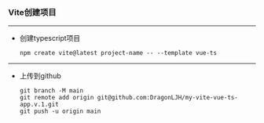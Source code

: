 ### Vite创建项目
***
* 创建typescript项目
      
      npm create vite@latest project-name -- --template vue-ts

***
* 上传到github

      git branch -M main
      git remote add origin git@github.com:DragonLJH/my-vite-vue-ts-app.v.1.git
      git push -u origin main